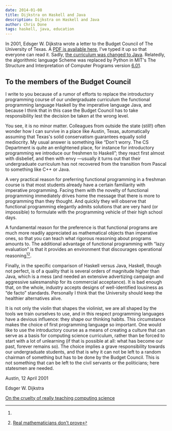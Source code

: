 ```yaml
---
date: 2014-01-08
title: Dijkstra on Haskell and Java
description: Dijkstra on Haskell and Java
author: Chris Done
tags: haskell, java, education
---
```


In 2001, Edsger W. Dijkstra wrote a letter to the Budget Council of
The University of Texas. A
[PDF is available here](http://www.cs.utexas.edu/users/EWD/OtherDocs/To%20the%20Budget%20Council%20concerning%20Haskell.pdf),
I've typed it up so that everyone can read it. Sadly,
[the curriculum was changed to Java](http://www.cs.utexas.edu/undergraduate-program/courses/312-introduction-programming). Relatedly,
the algorithmic language Scheme was replaced by Python in MIT's The
Structure and Interpretation of Computer Programs version [6.01](http://student.mit.edu/catalog/search.cgi?search=6.01).

## To the members of the Budget Council

I write to you because of a rumor of efforts to replace the
introductory programming course of our undergraduate curriculum the
functional programming language Haskell by the imperative language
Java, and because I think that in this case the Budget Council has to
take responsibility lest the decision be taken at the wrong level.

You see, it is no minor matter. Colleagues from outside the state
(still!) often wonder how I can survive in a place like Austin, Texas,
automatically assuming that Texas's solid conservatism guarantees
equally solid mediocrity. My usual answer is something like “Don't
worry. The CS Department is quite an enlightened place, for instance
for introductory programming we introduce our freshmen to Haskell”;
they react first almost with disbelief, and then with envy —usually
it turns out that their undergraduate curriculum has not recovered
from the transition from Pascal to something like C++ or Java.

A very practical reason for preferring functional programming in a
freshman course is that most students already have a certain
familiarity with imperative programming. Facing them with the novelty
of functional programming immediately drives home the message that
there is more to programming than they thought. And quickly they will
observe that functional programming elegantly admits solutions that
are very hard (or impossible) to formulate with the programming
vehicle of their high school days.

A fundamental reason for the preference is that functional programs
are much more readily appreciated as mathematical objects than
imperative ones, so that you can teach what rigorous reasoning about
programs amounts to. The additional advantage of functional
programming with “lazy evaluation” is that it provides an environment
that discourages
operational reasoning[^1][^2].

Finally, in the specific comparison of Haskell versus Java, Haskell,
though not perfect, is of a quality that is several orders of
magnitude higher than Java, which is a mess (and needed an extensive
advertizing campaign and aggressive salesmanship for its commercial
acceptance). It is bad enough that, on the whole, industry accepts
designs of well-identified lousiness as “de facto”
standards. Personally I think that the University should keep the
healthier alternatives alive.

It is not only the violin that shapes the violinist, we are all shaped
by the tools we train ourselves to use, and in this respect
programming languages have a devious influence: they shape our
thinking habits. This circumstance makes the choice of first
programming language so important. One would like to use the
introductory course as a means of creating a culture that can serve as
a basis for computing science curriculum, rather than be forced to
start with a lot of unlearning (if that is possible at all: what has
become our past, forever remains so). The choice implies a grave
responsibility towards our undergraduate students, and that is why it
can not be left to a random chairman of something but has to be done
by the Budget Council. This is not something that can be left to the
civil servants or the politicians; here statesmen are needed.

Austin, 12 April 2001

Edsger W. Dijkstra

[^1]:
[On the cruelty of really teaching computing science](http://www.cs.utexas.edu/~EWD/transcriptions/EWD10xx/EWD1036.html)

[^2]: [Real mathematicians don't prove](http://www.cs.utexas.edu/~EWD/transcriptions/EWD10xx/EWD1012.html)
